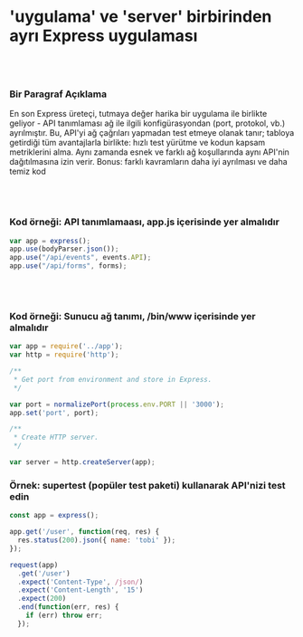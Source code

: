 # 'uygulama' ve 'server' birbirinden ayrı Express uygulaması

<br/><br/>

### Bir Paragraf Açıklama

En son Express üreteçi, tutmaya değer harika bir uygulama ile birlikte geliyor - API tanımlaması ağ ile ilgili konfigürasyondan (port, protokol, vb.) ayrılmıştır. Bu, API'yi ağ çağrıları yapmadan test etmeye olanak tanır; tabloya getirdiği tüm avantajlarla birlikte: hızlı test yürütme ve kodun kapsam metriklerini alma. Aynı zamanda esnek ve farklı ağ koşullarında aynı API'nin dağıtılmasına izin verir. Bonus: farklı kavramların daha iyi ayrılması ve daha temiz kod

<br/><br/>

### Kod örneği: API tanımlamaası, app.js içerisinde yer almalıdır

```javascript
var app = express();
app.use(bodyParser.json());
app.use("/api/events", events.API);
app.use("/api/forms", forms);
```

<br/><br/>

### Kod örneği: Sunucu ağ tanımı, /bin/www içerisinde yer almalıdır

```javascript
var app = require('../app');
var http = require('http');

/**
 * Get port from environment and store in Express.
 */

var port = normalizePort(process.env.PORT || '3000');
app.set('port', port);

/**
 * Create HTTP server.
 */

var server = http.createServer(app);
```

### Örnek: supertest (popüler test paketi) kullanarak API'nizi test edin

```javascript
const app = express();

app.get('/user', function(req, res) {
  res.status(200).json({ name: 'tobi' });
});

request(app)
  .get('/user')
  .expect('Content-Type', /json/)
  .expect('Content-Length', '15')
  .expect(200)
  .end(function(err, res) {
    if (err) throw err;
  });
````
